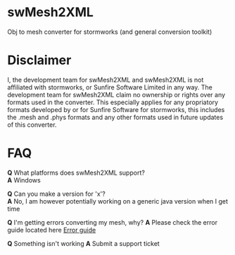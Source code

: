 # swMesh2XML
Obj to mesh converter for stormworks (and general conversion toolkit)

# Disclaimer
I, the development team for swMesh2XML and swMesh2XML is not affiliated with stormworks, or Sunfire Software Limited in any way.
The development team for swMesh2XML claim no ownership or rights over any formats used in the converter. This especially applies for any propriatory formats developed by or for Sunfire Software for stormworks, this includes the .mesh and .phys formats and any other formats used in future updates of this converter.

# FAQ
**Q** What platforms does swMesh2XML support?<br>
**A** Windows

**Q** Can you make a version for 'x'?<br>
**A** No, I am however potentially working on a generic java version when I get time

**Q** I'm getting errors converting my mesh, why?
**A** Please check the error guide located here [Error guide](https://github.com/Lewinator56/swMesh2XML_repo/blob/master/Errors.md)

**Q** Something isn't working
**A** Submit a support ticket
